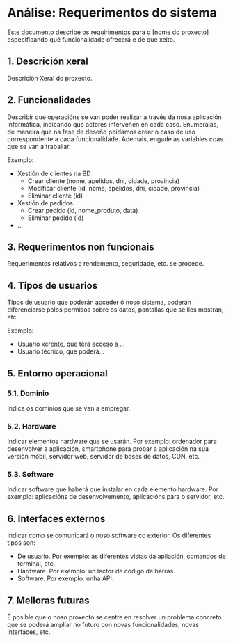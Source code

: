 # Análise: Requerimentos do sistema

Este documento describe os requirimentos para o \[nome do proxecto\] especificando qué funcionalidade ofrecerá e de que xeito.

## 1. Descrición xeral

Descrición Xeral do proxecto.

## 2. Funcionalidades

Describir que operacións se van poder realizar a través da nosa aplicación informática, indicando que actores interveñen en cada caso.
Enumeralas, de maneira que na fase de deseño poidamos crear o caso de uso correspondente a cada funcionalidade. Ademais, engade as variables coas que se van a traballar.

Exemplo:
- Xestión de clientes na BD
	+ Crear cliente (nome, apelidos, dni, cidade, provincia)
	+ Modificar cliente (id, nome, apelidos, dni, cidade, provincia)
	+ Eliminar cliente (id)
- Xestión de pedidos.
	+ Crear pedido (id, nome_produto, data)
	+ Eliminar pedido (id)
- ...
 
## 3. Requerimentos non funcionais

Requerimentos relativos a rendemento, seguridade, etc. se procede.

## 4. Tipos de usuarios

Tipos de usuario que poderán acceder ó noso sistema, poderán diferenciarse polos permisos sobre os datos, pantallas que se lles mostran, etc.

Exemplo:

- Usuario xerente, que terá acceso a ...
- Usuario técnico, que poderá...
 
## 5. Entorno operacional

### 5.1. Dominio

Indica os dominios que se van a empregar.

### 5.2. Hardware

Indicar elementos hardware que se usarán. Por exemplo: ordenador para desenvolver a aplicación, smartphone para probar a aplicación na súa versión móbil, servidor web, servidor de bases de datos, CDN, etc.

### 5.3. Software

Indicar software que haberá que instalar en cada elemento hardware. Por exemplo: aplicacións de desenvolvemento, aplicacións para o servidor, etc.

## 6. Interfaces externos

Indicar como se comunicará o noso software co exterior. Os diferentes tipos son:

- De usuario. Por exemplo: as diferentes vistas da apliación, comandos de terminal, etc.
- Hardware. Por exemplo: un lector de código de barras.
- Software. Por exemplo: unha API.

## 7. Melloras futuras

É posible que o noso proxecto se centre en resolver un problema concreto que se poderá ampliar no futuro con novas funcionalidades, novas interfaces, etc.